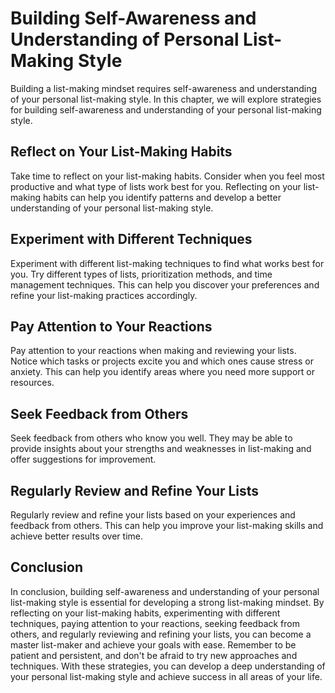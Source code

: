 Building Self-Awareness and Understanding of Personal List-Making Style
=================================================================================================================================

Building a list-making mindset requires self-awareness and understanding of your personal list-making style. In this chapter, we will explore strategies for building self-awareness and understanding of your personal list-making style.

Reflect on Your List-Making Habits
----------------------------------

Take time to reflect on your list-making habits. Consider when you feel most productive and what type of lists work best for you. Reflecting on your list-making habits can help you identify patterns and develop a better understanding of your personal list-making style.

Experiment with Different Techniques
------------------------------------

Experiment with different list-making techniques to find what works best for you. Try different types of lists, prioritization methods, and time management techniques. This can help you discover your preferences and refine your list-making practices accordingly.

Pay Attention to Your Reactions
-------------------------------

Pay attention to your reactions when making and reviewing your lists. Notice which tasks or projects excite you and which ones cause stress or anxiety. This can help you identify areas where you need more support or resources.

Seek Feedback from Others
-------------------------

Seek feedback from others who know you well. They may be able to provide insights about your strengths and weaknesses in list-making and offer suggestions for improvement.

Regularly Review and Refine Your Lists
--------------------------------------

Regularly review and refine your lists based on your experiences and feedback from others. This can help you improve your list-making skills and achieve better results over time.

Conclusion
----------

In conclusion, building self-awareness and understanding of your personal list-making style is essential for developing a strong list-making mindset. By reflecting on your list-making habits, experimenting with different techniques, paying attention to your reactions, seeking feedback from others, and regularly reviewing and refining your lists, you can become a master list-maker and achieve your goals with ease. Remember to be patient and persistent, and don't be afraid to try new approaches and techniques. With these strategies, you can develop a deep understanding of your personal list-making style and achieve success in all areas of your life.

